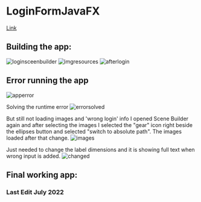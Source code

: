 # LoginFormJavaFX
[Link](https://www.youtube.com/watch?v=HBBtlwGpBek&t=747s)

## Building the app: 
![loginsceenbuilder](https://user-images.githubusercontent.com/83961643/177155532-aa902495-1fe6-4e0c-8c6d-15a90802762f.jpeg)
![imgresources](https://user-images.githubusercontent.com/83961643/177161468-13cdae4f-abe0-4518-837a-49f4fe126007.jpeg)
![afterlogin](https://user-images.githubusercontent.com/83961643/177172729-3442b350-bba5-4914-be61-47d328e939ff.jpeg)


## Error running the app
![apperror](https://user-images.githubusercontent.com/83961643/177177397-ea40bbc9-b439-43c5-8afe-5e2e0a525dd5.jpeg)

Solving the runtime error
![errorsolved](https://user-images.githubusercontent.com/83961643/177181726-74ed5140-622d-4665-ab5a-3e39317bf2b2.jpeg)

But still not loading images and 'wrong login' info
I opened Scene Builder again and after selecting the images I selected the "gear" icon right beside the ellipses button and selected "switch to absolute path". 
The images loaded after that change. 
![images](https://user-images.githubusercontent.com/83961643/177182687-8c8f62d8-ef90-4545-8ddc-0f6c2acc664d.jpeg)

Just needed to change the label dimensions and it is showing full text when wrong input is added.
![changed](https://user-images.githubusercontent.com/83961643/177187198-0fa9c88b-8f34-4147-84f5-5804c2a7f57d.jpeg)


## Final working app: 


### Last Edit July 2022
